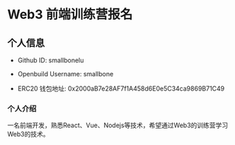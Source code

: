 # Web3 前端训练营报名

## 个人信息

* Github ID: smallbonelu

* Openbuild Username: smallbone

* ERC20 钱包地址: 
0x2000aB7e28AF7f1A458d6E0e5C34ca9869B71C49

### 个人介绍

一名前端开发，熟悉React、Vue、Nodejs等技术，希望通过Web3的训练营学习Web3的技术。
